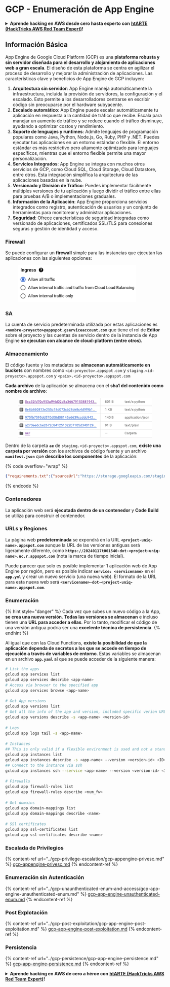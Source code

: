# GCP - Enumeración de App Engine

<details>

<summary><strong>Aprende hacking en AWS desde cero hasta experto con</strong> <a href="https://training.hacktricks.xyz/courses/arte"><strong>htARTE (HackTricks AWS Red Team Expert)</strong></a><strong>!</strong></summary>

Otras formas de apoyar a HackTricks:

* Si quieres ver tu **empresa anunciada en HackTricks** o **descargar HackTricks en PDF** ¡Consulta los [**PLANES DE SUSCRIPCIÓN**](https://github.com/sponsors/carlospolop)!
* Obtén [**merchandising oficial de PEASS & HackTricks**](https://peass.creator-spring.com)
* Descubre [**La Familia PEASS**](https://opensea.io/collection/the-peass-family), nuestra colección exclusiva de [**NFTs**](https://opensea.io/collection/the-peass-family)
* **Únete al** 💬 [**grupo de Discord**](https://discord.gg/hRep4RUj7f) o al [**grupo de telegram**](https://t.me/peass) o **síguenos** en **Twitter** 🐦 [**@hacktricks\_live**](https://twitter.com/hacktricks\_live)**.**
* **Comparte tus trucos de hacking enviando PRs a los repositorios de** [**HackTricks**](https://github.com/carlospolop/hacktricks) y [**HackTricks Cloud**](https://github.com/carlospolop/hacktricks-cloud).

</details>

## Información Básica <a href="#reviewing-app-engine-configurations" id="reviewing-app-engine-configurations"></a>

App Engine de Google Cloud Platform (GCP) es una **plataforma robusta y sin servidor diseñada para el desarrollo y alojamiento de aplicaciones web a gran escala**. El diseño de esta plataforma se centra en agilizar el proceso de desarrollo y mejorar la administración de aplicaciones. Las características clave y beneficios de App Engine de GCP incluyen:

1. **Arquitectura sin servidor**: App Engine maneja automáticamente la infraestructura, incluida la provisión de servidores, la configuración y el escalado. Esto permite a los desarrolladores centrarse en escribir código sin preocuparse por el hardware subyacente.
2. **Escalado automático**: App Engine puede escalar automáticamente tu aplicación en respuesta a la cantidad de tráfico que recibe. Escala para manejar un aumento de tráfico y se reduce cuando el tráfico disminuye, ayudando a optimizar costos y rendimiento.
3. **Soporte de lenguajes y runtimes**: Admite lenguajes de programación populares como Java, Python, Node.js, Go, Ruby, PHP y .NET. Puedes ejecutar tus aplicaciones en un entorno estándar o flexible. El entorno estándar es más restrictivo pero altamente optimizado para lenguajes específicos, mientras que el entorno flexible permite una mayor personalización.
4. **Servicios Integrados**: App Engine se integra con muchos otros servicios de GCP, como Cloud SQL, Cloud Storage, Cloud Datastore, entre otros. Esta integración simplifica la arquitectura de las aplicaciones basadas en la nube.
5. **Versionado y División de Tráfico**: Puedes implementar fácilmente múltiples versiones de tu aplicación y luego dividir el tráfico entre ellas para pruebas A/B o implementaciones graduales.
6. **Información de la Aplicación**: App Engine proporciona servicios integrados como registro, autenticación de usuarios y un conjunto de herramientas para monitorear y administrar aplicaciones.
7. **Seguridad**: Ofrece características de seguridad integradas como versionado de aplicaciones, certificados SSL/TLS para conexiones seguras y gestión de identidad y acceso.

### Firewall

Se puede configurar un **firewall** simple para las instancias que ejecutan las aplicaciones con las siguientes opciones:

<figure><img src="../../../.gitbook/assets/image (246).png" alt=""><figcaption></figcaption></figure>

### SA

La cuenta de servicio predeterminada utilizada por estas aplicaciones es **`<nombre-proyecto>@appspot.gserviceaccount.com`** que tiene el rol de **Editor** sobre el proyecto y las cuentas de servicio dentro de la instancia de App Engine **se ejecutan con alcance de cloud-platform (entre otros).**

### Almacenamiento

El código fuente y los metadatos se **almacenan automáticamente en buckets** con nombres como `<id-proyecto>.appspot.com` y `staging.<id-proyecto>.appspot.com` y `<país>.<id-proyecto>.appspot.com`

**Cada archivo** de la aplicación se almacena con el **sha1 del contenido como nombre de archivo**:

<figure><img src="../../../.gitbook/assets/image (82).png" alt=""><figcaption></figcaption></figure>

Dentro de la carpeta **`ae`** de `staging.<id-proyecto>.appspot.com`, **existe una carpeta por versión** con los archivos de código fuente y un archivo **`manifest.json`** que **describe los componentes** de la aplicación:

{% code overflow="wrap" %}
```json
{"requirements.txt":{"sourceUrl":"https://storage.googleapis.com/staging.onboarding-host-98efbf97812843.appspot.com/a270eedcbe2672c841251022b7105d340129d108","sha1Sum":"a270eedc_be2672c8_41251022_b7105d34_0129d108"},"main_test.py":{"sourceUrl":"https://storage.googleapis.com/staging.onboarding-host-98efbf97812843.appspot.com/0ca32fd70c953af94d02d8a36679153881943f32","sha1Sum":"0ca32fd7_0c953af9_4d02d8a ...
```
{% endcode %}

### Contenedores

La aplicación web será **ejecutada dentro de un contenedor** y **Code Build** se utiliza para construir el contenedor.

### URLs y Regiones

La página web **predeterminada** se expondrá en la URL **`<project-uniq-name>.appspot.com`** aunque la URL de las versiones antiguas será ligeramente diferente, como **`https://20240117t001540-dot-<project-uniq-name>.uc.r.appspot.com`** (nota la marca de tiempo inicial).

Puede parecer que solo es posible implementar 1 aplicación web de App Engine por región, pero es posible indicar **`service: <servicename>`** en el **`app.yml`** y crear un nuevo servicio (una nueva web). El formato de la URL para esta nueva web será **`<servicename>-dot-<project-uniq-name>.appspot.com`**.

### Enumeración

{% hint style="danger" %}
Cada vez que subes un nuevo código a la App, **se crea una nueva versión**. **Todas las versiones se almacenan** e incluso tienen una **URL para acceder a ellas**. Por lo tanto, modificar el código de una versión antigua podría ser una **excelente técnica de persistencia**.
{% endhint %}

Al igual que con las Cloud Functions, **existe la posibilidad de que la aplicación dependa de secretos a los que se accede en tiempo de ejecución a través de variables de entorno**. Estas variables se almacenan en un archivo **`app.yaml`** al que se puede acceder de la siguiente manera:
```bash
# List the apps
gcloud app services list
gcloud app services describe <app-name>
# Access via browser to the specified app
gcloud app services browse <app-name>

# Get App versions
gcloud app versions list
# Get all the info of the app and version, included specific verion URL and the env
gcloud app versions describe -s <app-name> <version-id>

# Logs
gcloud app logs tail -s <app-name>

# Instances
## This is only valid if a flexible environment is used and not a standard one
gcloud app instances list
gcloud app instances describe -s <app-name> --version <version-id> <ID>
## Connect to the instance via ssh
gcloud app instances ssh --service <app-name> --version <version-id> <ID>

# Firewalls
gcloud app firewall-rules list
gcloud app firewall-rules describe <num_fw>

# Get domains
gcloud app domain-mappings list
gcloud app domain-mappings describe <name>

# SSl certificates
gcloud app ssl-certificates list
gcloud app ssl-certificates describe <name>
```
### Escalada de Privilegios

{% content-ref url="../gcp-privilege-escalation/gcp-appengine-privesc.md" %}
[gcp-appengine-privesc.md](../gcp-privilege-escalation/gcp-appengine-privesc.md)
{% endcontent-ref %}

### Enumeración sin Autenticación

{% content-ref url="../gcp-unaunthenticated-enum-and-access/gcp-app-engine-unauthenticated-enum.md" %}
[gcp-app-engine-unauthenticated-enum.md](../gcp-unaunthenticated-enum-and-access/gcp-app-engine-unauthenticated-enum.md)
{% endcontent-ref %}

### Post Explotación

{% content-ref url="../gcp-post-exploitation/gcp-app-engine-post-exploitation.md" %}
[gcp-app-engine-post-exploitation.md](../gcp-post-exploitation/gcp-app-engine-post-exploitation.md)
{% endcontent-ref %}

### Persistencia

{% content-ref url="../gcp-persistence/gcp-app-engine-persistence.md" %}
[gcp-app-engine-persistence.md](../gcp-persistence/gcp-app-engine-persistence.md)
{% endcontent-ref %}

<details>

<summary><strong>Aprende hacking en AWS de cero a héroe con</strong> <a href="https://training.hacktricks.xyz/courses/arte"><strong>htARTE (HackTricks AWS Red Team Expert)</strong></a><strong>!</strong></summary>

Otras formas de apoyar a HackTricks:

* Si deseas ver tu **empresa anunciada en HackTricks** o **descargar HackTricks en PDF** ¡Consulta los [**PLANES DE SUSCRIPCIÓN**](https://github.com/sponsors/carlospolop)!
* Obtén el [**oficial PEASS & HackTricks swag**](https://peass.creator-spring.com)
* Descubre [**The PEASS Family**](https://opensea.io/collection/the-peass-family), nuestra colección exclusiva de [**NFTs**](https://opensea.io/collection/the-peass-family)
* **Únete al** 💬 [**grupo de Discord**](https://discord.gg/hRep4RUj7f) o al [**grupo de telegram**](https://t.me/peass) o **síguenos** en **Twitter** 🐦 [**@hacktricks\_live**](https://twitter.com/hacktricks\_live)**.**
* **Comparte tus trucos de hacking enviando PRs a los repositorios de** [**HackTricks**](https://github.com/carlospolop/hacktricks) y [**HackTricks Cloud**](https://github.com/carlospolop/hacktricks-cloud).

</details>
